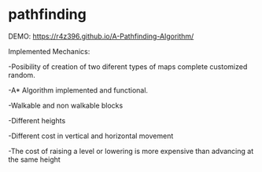 # pathfinding

DEMO: https://r4z396.github.io/A-Pathfinding-Algorithm/


Implemented Mechanics:

-Posibility of creation of two diferent types of maps complete customized random.

-A* Algorithm implemented and functional.

-Walkable and non walkable blocks

-Different heights

-Different cost in vertical and horizontal movement

-The cost of raising a level or lowering is more expensive than advancing at the same height
